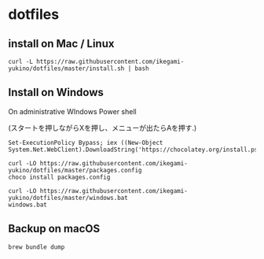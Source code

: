 # dotfiles

## install on Mac / Linux

`curl -L https://raw.githubusercontent.com/ikegami-yukino/dotfiles/master/install.sh | bash`

## Install on Windows
On administrative WIndows Power shell

(スタートを押しながらXを押し、メニューが出たらAを押す.)
```
Set-ExecutionPolicy Bypass; iex ((New-Object System.Net.WebClient).DownloadString('https://chocolatey.org/install.ps1'))

curl -LO https://raw.githubusercontent.com/ikegami-yukino/dotfiles/master/packages.config
choco install packages.config

curl -LO https://raw.githubusercontent.com/ikegami-yukino/dotfiles/master/windows.bat
windows.bat
```

## Backup on macOS

`brew bundle dump`
